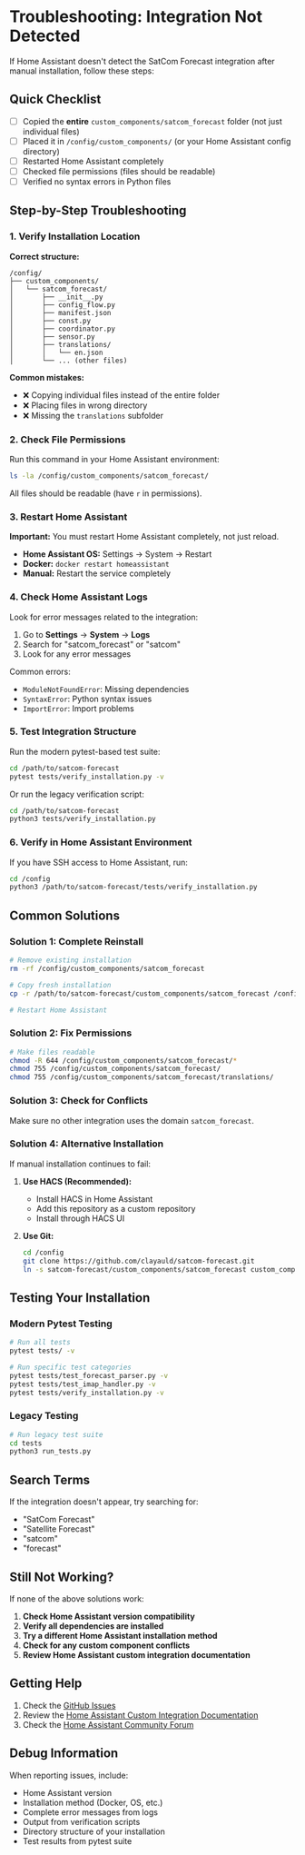 # Troubleshooting: Integration Not Detected

If Home Assistant doesn't detect the SatCom Forecast integration after manual installation, follow these steps:

## Quick Checklist

- [ ] Copied the **entire** `custom_components/satcom_forecast` folder (not just individual files)
- [ ] Placed it in `/config/custom_components/` (or your Home Assistant config directory)
- [ ] Restarted Home Assistant completely
- [ ] Checked file permissions (files should be readable)
- [ ] Verified no syntax errors in Python files

## Step-by-Step Troubleshooting

### 1. Verify Installation Location

**Correct structure:**
```
/config/
├── custom_components/
│   └── satcom_forecast/
│       ├── __init__.py
│       ├── config_flow.py
│       ├── manifest.json
│       ├── const.py
│       ├── coordinator.py
│       ├── sensor.py
│       ├── translations/
│       │   └── en.json
│       └── ... (other files)
```

**Common mistakes:**
- ❌ Copying individual files instead of the entire folder
- ❌ Placing files in wrong directory
- ❌ Missing the `translations` subfolder

### 2. Check File Permissions

Run this command in your Home Assistant environment:
```bash
ls -la /config/custom_components/satcom_forecast/
```

All files should be readable (have `r` in permissions).

### 3. Restart Home Assistant

**Important:** You must restart Home Assistant completely, not just reload.

- **Home Assistant OS:** Settings → System → Restart
- **Docker:** `docker restart homeassistant`
- **Manual:** Restart the service completely

### 4. Check Home Assistant Logs

Look for error messages related to the integration:

1. Go to **Settings** → **System** → **Logs**
2. Search for "satcom_forecast" or "satcom"
3. Look for any error messages

Common errors:
- `ModuleNotFoundError`: Missing dependencies
- `SyntaxError`: Python syntax issues
- `ImportError`: Import problems

### 5. Test Integration Structure

Run the modern pytest-based test suite:
```bash
cd /path/to/satcom-forecast
pytest tests/verify_installation.py -v
```

Or run the legacy verification script:
```bash
cd /path/to/satcom-forecast
python3 tests/verify_installation.py
```

### 6. Verify in Home Assistant Environment

If you have SSH access to Home Assistant, run:
```bash
cd /config
python3 /path/to/satcom-forecast/tests/verify_installation.py
```

## Common Solutions

### Solution 1: Complete Reinstall
```bash
# Remove existing installation
rm -rf /config/custom_components/satcom_forecast

# Copy fresh installation
cp -r /path/to/satcom-forecast/custom_components/satcom_forecast /config/custom_components/

# Restart Home Assistant
```

### Solution 2: Fix Permissions
```bash
# Make files readable
chmod -R 644 /config/custom_components/satcom_forecast/*
chmod 755 /config/custom_components/satcom_forecast/
chmod 755 /config/custom_components/satcom_forecast/translations/
```

### Solution 3: Check for Conflicts
Make sure no other integration uses the domain `satcom_forecast`.

### Solution 4: Alternative Installation
If manual installation continues to fail:

1. **Use HACS (Recommended):**
   - Install HACS in Home Assistant
   - Add this repository as a custom repository
   - Install through HACS UI

2. **Use Git:**
   ```bash
   cd /config
   git clone https://github.com/clayauld/satcom-forecast.git
   ln -s satcom-forecast/custom_components/satcom_forecast custom_components/
   ```

## Testing Your Installation

### Modern Pytest Testing
```bash
# Run all tests
pytest tests/ -v

# Run specific test categories
pytest tests/test_forecast_parser.py -v
pytest tests/test_imap_handler.py -v
pytest tests/verify_installation.py -v
```

### Legacy Testing
```bash
# Run legacy test suite
cd tests
python3 run_tests.py
```

## Search Terms

If the integration doesn't appear, try searching for:
- "SatCom Forecast"
- "Satellite Forecast"
- "satcom"
- "forecast"

## Still Not Working?

If none of the above solutions work:

1. **Check Home Assistant version compatibility**
2. **Verify all dependencies are installed**
3. **Try a different Home Assistant installation method**
4. **Check for any custom component conflicts**
5. **Review Home Assistant custom integration documentation**

## Getting Help

1. Check the [GitHub Issues](https://github.com/clayauld/satcom-forecast/issues)
2. Review the [Home Assistant Custom Integration Documentation](https://developers.home-assistant.io/docs/creating_integration_manifest)
3. Check the [Home Assistant Community Forum](https://community.home-assistant.io/)

## Debug Information

When reporting issues, include:
- Home Assistant version
- Installation method (Docker, OS, etc.)
- Complete error messages from logs
- Output from verification scripts
- Directory structure of your installation
- Test results from pytest suite
